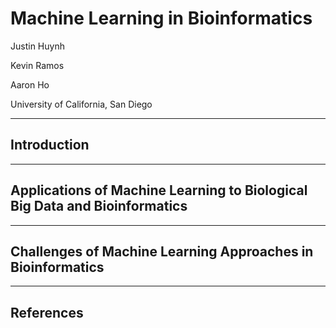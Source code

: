 # Machine Learning in Bioinformatics 

Justin Huynh 

Kevin Ramos 

Aaron Ho

University of California, San Diego

---

## Introduction
--- 

## Applications of Machine Learning to Biological Big Data and Bioinformatics
---

## Challenges of Machine Learning Approaches in Bioinformatics
---

## References

